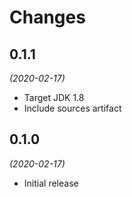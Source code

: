 # Changes

## 0.1.1

_(2020-02-17)_

* Target JDK 1.8
* Include sources artifact

## 0.1.0 

_(2020-02-17)_

* Initial release
